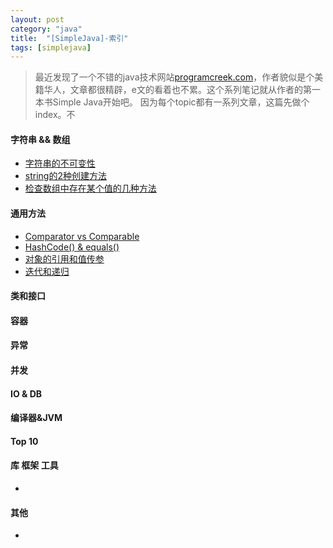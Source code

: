 ```yaml
---
layout: post
category: "java"
title:  "[SimpleJava]-索引"
tags: [simplejava]
---
```

>最近发现了一个不错的java技术网站[programcreek.com](http://www.programcreek.com)，作者貌似是个美籍华人，文章都很精辟，e文的看着也不累。这个系列笔记就从作者的第一本书Simple Java开始吧。
>因为每个topic都有一系列文章，这篇先做个index。不
#### 字符串 && 数组
* [字符串的不可变性](sj1-string-immutability.html)
* [string的2种创建方法](sj1-string-create.html)
* [检查数组中存在某个值的几种方法](sj1-checkarray.html)
#### 通用方法
* [Comparator vs Comparable](sj2-)
* [HashCode() & equals()](sj2-)
* [对象的引用和值传参](sj2-)
* [迭代和递归](sj2-)
#### 类和接口

#### 容器

#### 异常

#### 并发

#### IO & DB

#### 编译器&JVM

#### Top 10 

#### 库 框架 工具
* [](sj10-)
#### 其他
* [](sj11-)

